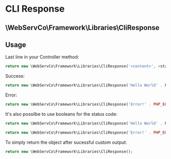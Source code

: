 # CLI Response

## \WebServCo\Framework\Libraries\CliResponse

## Usage

Last line in your Controller method:

```php
return new \WebServCo\Framework\Libraries\CliResponse('<content>', <statusCode>);
```

Success:

```php
return new \WebServCo\Framework\Libraries\CliResponse('Hello World' . PHP_EOL, 0);
```

Error:

```php
return new \WebServCo\Framework\Libraries\CliResponse('Error!' . PHP_EOL, 1);
```

It's also possilbe to use booleans for the status code:

```php
return new \WebServCo\Framework\Libraries\CliResponse('Hello World' . PHP_EOL, true);
```

```php
return new \WebServCo\Framework\Libraries\CliResponse('Error!' . PHP_EOL, false);
```

To simply return the object after sucessful custom output:
```php
return new \WebServCo\Framework\Libraries\CliResponse();
```